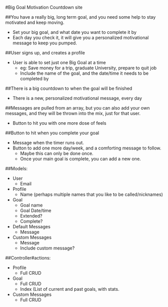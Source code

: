 #Big Goal Motivation Countdown site

##You have a really big, long term goal, and you need some help to stay motivated and keep moving.
* Set your big goal, and what date you want to complete it by
* Each day you check it, it will give you a personalized motivational message to keep you pumped.

##User signs up, and creates a profile
* User is able to set just one Big Goal at a time
	* eg: Save money for a trip, graduate University, prepare to quit job
	* Include the name of the goal, and the date/time it needs to be completed by

##There is a big countdown to when the goal will be finished
* There is a new, personalized motivational message, every day

##Messages are pulled from an array, but you can also add your own messages, and they will be thrown into the mix, just for that user.
* Button to hit you with one more dose of feels

##Button to hit when you complete your goal
* Message when the timer runs out.
* Button to add one more day/week, and a comforting message to follow.
	* Maybe this can only be done once.
	* Once your main goal is complete, you can add a new one.

##Models:
* User
	* Email
* Profile
	* Name (perhaps multiple names that you like to be called/nicknames)
* Goal
	* Goal name
	* Goal Date/time
	* Extended?
	* Complete?
* Default Messages
	* Message
* Custom Messages
	* Message
	* Include custom message?

##Controller#actions:
* Profile
	* Full CRUD
* Goal
	* Full CRUD
	* Index (List of current and past goals, with stats.
* Custom Messages
	* Full CRUD